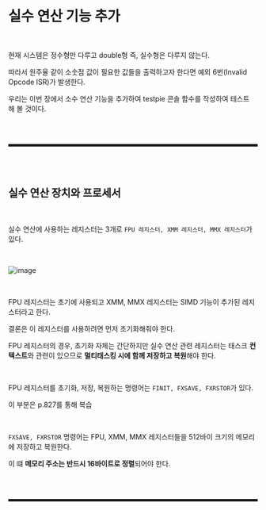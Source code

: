 # 실수 연산 기능 추가

<br>

현재 시스템은 정수형만 다루고 double형 즉, 실수형은 다루지 않는다.

따라서 원주율 같이 소숫점 값이 필요한 값들을 출력하고자 한다면 예외 6번(Invalid Opcode ISR)가 발생한다.

우리는 이번 장에서 소수 연산 기능을 추가하여 testpie 콘솔 함수를 작성하여 테스트 해 볼 것이다.

<br><br>
<hr style="border: 2px solid;">
<br><br>

## 실수 연산 장치와 프로세서

<br>

실수 연산에 사용하는 레지스터는 3개로 ```FPU 레지스터, XMM 레지스터, MMX 레지스터```가 있다.

<br>

![image](https://user-images.githubusercontent.com/52172169/203735466-b063ccc1-3a3b-4a60-99e3-7d6cbb0264ca.png)

<br>

FPU 레지스터는 초기에 사용되고 XMM, MMX 레지스터는 SIMD 기능이 추가된 레지스터라고 한다.

결론은 이 레지스터를 사용하려면 먼저 초기화해줘야 한다.

FPU 레지스터의 경우, 초기화 자체는 간단하지만 실수 연산 관련 레지스터는 태스크 **컨텍스트**와 관련이 있으므로 **멀티태스킹 시에 함께 저장하고 복원**해야 한다. 

<br>

FPU 레지스터를 초기화, 저장, 복원하는 명령어는 ```FINIT, FXSAVE, FXRSTOR```가 있다.

이 부분은 p.827를 통해 복습

<br>

```FXSAVE, FXRSTOR``` 명령어는 FPU, XMM, MMX 레지스터들을 512바이 크기의 메모리에 저장하고 복원한다.

이 떄 **메모리 주소는 반드시 16바이트로 정렬**되어야 한다.



<br><br>
<hr style="border: 2px solid;">
<br><br>
